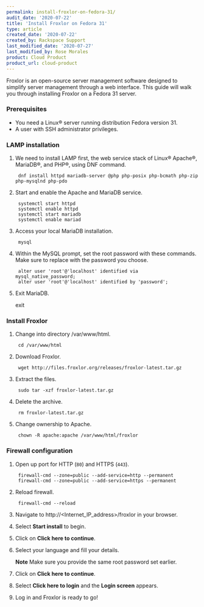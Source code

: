```yaml
---
permalink: install-froxlor-on-fedora-31/
audit_date: '2020-07-22'
title: 'Install Froxlor on Fedora 31'
type: article
created_date: '2020-07-22'
created_by: Rackspace Support
last_modified_date: '2020-07-27'
last_modified_by: Rose Morales
product: Cloud Product
product_url: cloud-product
---
```


Froxlor is an open-source server management software designed to simplify server management through a web interface. This guide will walk you through installing Froxlor on a Fedora 31 server.

### Prerequisites

- You need a Linux&reg; server running distribution Fedora version 31.
- A user with SSH administrator privileges.

### LAMP installation

1. We need to install LAMP first, the web service stack of Linux&reg; Apache&reg;, MariaDB&reg;, and PHP&reg;, using DNF command.

        dnf install httpd mariadb-server @php php-posix php-bcmath php-zip php-mysqlnd php-pdo

2. Start and enable the Apache and MariaDB service.

        systemctl start httpd
        systemctl enable httpd
        systemctl start mariadb
        systemctl enable mariad

3. Access your local MariaDB installation.

        mysql

4. Within the MySQL prompt, set the root password with these commands. Make sure to replace **<password>** with the password you choose.

        alter user 'root'@'localhost' identified via mysql_native_password;
        alter user 'root'@'localhost' identified by 'password';

5. Exit MariaDB.

    exit

### Install Froxlor

1. Change into directory /var/www/html.

        cd /var/www/html

2. Download Froxlor.

        wget http://files.froxlor.org/releases/froxlor-latest.tar.gz

3. Extract the files.

        sudo tar -xzf froxlor-latest.tar.gz

4. Delete the archive.

        rm froxlor-latest.tar.gz

5. Change ownership to Apache.

        chown -R apache:apache /var/www/html/froxlor

### Firewall configuration

1. Open up port for  HTTP (`80`) and HTTPS (`443`).

        firewall-cmd --zone=public --add-service=http --permanent
        firewall-cmd --zone=public --add-service=https --permanent

2. Reload firewall.

        firewall-cmd --reload

3. Navigate to http://<Internet_IP_address>/froxlor in your browser.

4. Select **Start install** to begin. 

5. Click on **Click here to continue**.

6. Select your language and fill your details. 

    **Note** Make sure you provide the same root password set earlier. 

7. Click on **Click here to continue**.

8. Select **Click here to login** and the **Login screen** appears. 

9. Log in and Froxlor is ready to go!
